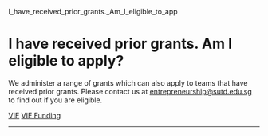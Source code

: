 I_have_received_prior_grants._Am_I_eligible_to_app



I have received prior grants. Am I eligible to apply?
=====================================================

We administer a range of grants which can also apply to teams that have received prior grants. Please contact us at entrepreneurship@sutd.edu.sg to find out if you are eligible.

[VIE](https://www.sutd.edu.sg/tag/vie/) [VIE Funding](https://www.sutd.edu.sg/tag/vie-funding/)

---

